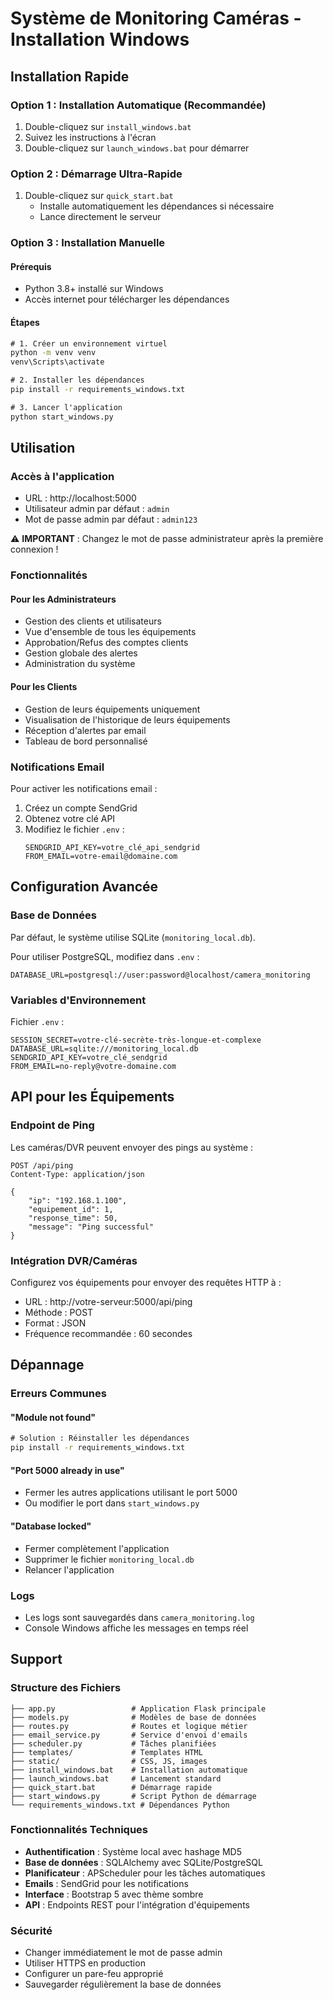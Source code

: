 # Système de Monitoring Caméras - Installation Windows

## Installation Rapide

### Option 1 : Installation Automatique (Recommandée)
1. Double-cliquez sur `install_windows.bat`
2. Suivez les instructions à l'écran
3. Double-cliquez sur `launch_windows.bat` pour démarrer

### Option 2 : Démarrage Ultra-Rapide
1. Double-cliquez sur `quick_start.bat`
   - Installe automatiquement les dépendances si nécessaire
   - Lance directement le serveur

### Option 3 : Installation Manuelle

#### Prérequis
- Python 3.8+ installé sur Windows
- Accès internet pour télécharger les dépendances

#### Étapes
```cmd
# 1. Créer un environnement virtuel
python -m venv venv
venv\Scripts\activate

# 2. Installer les dépendances
pip install -r requirements_windows.txt

# 3. Lancer l'application
python start_windows.py
```

## Utilisation

### Accès à l'application
- URL : http://localhost:5000
- Utilisateur admin par défaut : `admin`
- Mot de passe admin par défaut : `admin123`

⚠️ **IMPORTANT** : Changez le mot de passe administrateur après la première connexion !

### Fonctionnalités

#### Pour les Administrateurs
- Gestion des clients et utilisateurs
- Vue d'ensemble de tous les équipements
- Approbation/Refus des comptes clients
- Gestion globale des alertes
- Administration du système

#### Pour les Clients
- Gestion de leurs équipements uniquement
- Visualisation de l'historique de leurs équipements
- Réception d'alertes par email
- Tableau de bord personnalisé

### Notifications Email
Pour activer les notifications email :
1. Créez un compte SendGrid
2. Obtenez votre clé API
3. Modifiez le fichier `.env` :
   ```
   SENDGRID_API_KEY=votre_clé_api_sendgrid
   FROM_EMAIL=votre-email@domaine.com
   ```

## Configuration Avancée

### Base de Données
Par défaut, le système utilise SQLite (`monitoring_local.db`).

Pour utiliser PostgreSQL, modifiez dans `.env` :
```
DATABASE_URL=postgresql://user:password@localhost/camera_monitoring
```

### Variables d'Environnement
Fichier `.env` :
```
SESSION_SECRET=votre-clé-secrète-très-longue-et-complexe
DATABASE_URL=sqlite:///monitoring_local.db
SENDGRID_API_KEY=votre_clé_sendgrid
FROM_EMAIL=no-reply@votre-domaine.com
```

## API pour les Équipements

### Endpoint de Ping
Les caméras/DVR peuvent envoyer des pings au système :

```http
POST /api/ping
Content-Type: application/json

{
    "ip": "192.168.1.100",
    "equipement_id": 1,
    "response_time": 50,
    "message": "Ping successful"
}
```

### Intégration DVR/Caméras
Configurez vos équipements pour envoyer des requêtes HTTP à :
- URL : http://votre-serveur:5000/api/ping
- Méthode : POST
- Format : JSON
- Fréquence recommandée : 60 secondes

## Dépannage

### Erreurs Communes

#### "Module not found"
```cmd
# Solution : Réinstaller les dépendances
pip install -r requirements_windows.txt
```

#### "Port 5000 already in use"
- Fermer les autres applications utilisant le port 5000
- Ou modifier le port dans `start_windows.py`

#### "Database locked"
- Fermer complètement l'application
- Supprimer le fichier `monitoring_local.db`
- Relancer l'application

### Logs
- Les logs sont sauvegardés dans `camera_monitoring.log`
- Console Windows affiche les messages en temps réel

## Support

### Structure des Fichiers
```
├── app.py                 # Application Flask principale
├── models.py              # Modèles de base de données
├── routes.py              # Routes et logique métier  
├── email_service.py       # Service d'envoi d'emails
├── scheduler.py           # Tâches planifiées
├── templates/             # Templates HTML
├── static/                # CSS, JS, images
├── install_windows.bat    # Installation automatique
├── launch_windows.bat     # Lancement standard
├── quick_start.bat        # Démarrage rapide
├── start_windows.py       # Script Python de démarrage
└── requirements_windows.txt # Dépendances Python
```

### Fonctionnalités Techniques
- **Authentification** : Système local avec hashage MD5
- **Base de données** : SQLAlchemy avec SQLite/PostgreSQL
- **Planificateur** : APScheduler pour les tâches automatiques
- **Emails** : SendGrid pour les notifications
- **Interface** : Bootstrap 5 avec thème sombre
- **API** : Endpoints REST pour l'intégration d'équipements

### Sécurité
- Changer immédiatement le mot de passe admin
- Utiliser HTTPS en production
- Configurer un pare-feu approprié
- Sauvegarder régulièrement la base de données